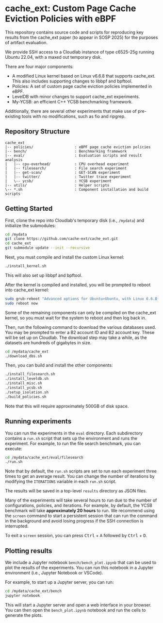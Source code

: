 # cache_ext: Custom Page Cache Eviction Policies with eBPF

This repository contains source code and scripts for reproducing key results
from the cache_ext paper (to appear in SOSP 2025) for the purposes of artifact
evaluation.

We provide SSH access to a Cloudlab instance of type c6525-25g running Ubuntu
22.04, with a maxed out temporary disk.

There are four major components:

- A modified Linux kernel based on Linux v6.6.8 that supports cache_ext. This
  also includes supporting changes to libbpf and bpftool.
- Policies: A set of custom page cache eviction policies implemented in eBPF.
- LevelDB with minor changes to support cache_ext experiments.
- My-YCSB: an efficient C++ YCSB benchmarking framework.

Additionally, there are several other experiments that make use of pre-existing
tools with no modifications, such as fio and ripgrep.

## Repository Structure

```text
cache_ext
|-- policies/                   : eBPF page cache eviction policies
|-- bench/                      : Benchmarking framework
|-- eval/                       : Evaluation scripts and result analysis
|   |-- cpu-overhead/           : CPU overhead experiment
|   |-- filesearch/             : File search experiment
|   |-- get-scan/               : GET-SCAN experiment
|   |-- twitter/                : Twitter trace experiment
|   \-- ycsb/                   : YCSB experiment
|-- utils/                      : Helper scripts
\-- *.sh                        : Component installation and build scripts
```

## Getting Started

First, clone the repo into Cloudlab's temporary disk (i.e., `/mydata`) and
initialize the submodules:

```sh
cd /mydata
git clone https://github.com/cache-ext/cache_ext.git
cd cache_ext
git submodule update --init --recursive
```

Next, you must compile and install the custom Linux kernel:

```sh
./install_kernel.sh
```

This will also set up libbpf and bpftool.

After the kernel is compiled and installed, you will be prompted to reboot into
cache_ext kernel:

```sh
sudo grub-reboot "Advanced options for Ubuntu>Ubuntu, with Linux 6.6.8-cache-ext+"
sudo reboot now
```

Some of the remaining components can only be compiled on the cache_ext kernel,
so you must wait for the system to reboot and then log back in.

Then, run the following command to download the various databases used.
You may be prompted to enter a B2 account ID and B2 account key. These will be
set up on Cloudlab. The download step may take a while, as the datasets are
hundreds of gigabytes in size.

```sh
cd /mydata/cache_ext
./download_dbs.sh
```

Then, you can build and install the other components:

```sh
./install_filesearch.sh
./install_leveldb.sh
./install_misc.sh
./install_ycsb.sh
./setup_isolation.sh
./build_policies.sh
```

Note that this will require approximately 500GB of disk space.

## Running experiments

You can run the experiments in the `eval` directory. Each subdirectory contains
a `run.sh` script that sets up the environment and runs the experiment.
For example, to run the file search benchmark, you can execute:

```sh
cd /mydata/cache_ext/eval/filesearch
./run.sh
```

Note that by default, the `run.sh` scripts are set to run each experiment
three times to get an average result. You can change the number of iterations
by modifying the `ITERATIONS` variable in each `run.sh` script.

The results will be saved in a top-level `results` directory as JSON files.

Many of the experiments will take several hours to run due to the number of
configurations, policies, and iterations. For example, by default, the YCSB
benchmark will take **approximately 20 hours** to run. We recommend using the
`screen` command to start a persistent session that can run the command in the
background and avoid losing progress if the SSH connection is interrupted.

To exit a `screen` session, you can press <kbd>Ctrl</kbd> + <kbd>A</kbd>
followed by <kbd>Ctrl</kbd> + <kbd>D</kbd>.

## Plotting results

We include a Jupyter notebook `bench/bench_plot.ipynb` that can be used to plot
the results of the experiments. You can run this notebook in a Jupyter
environment (i.e., Jupyter Notebook or VSCode).

For example, to start up a Jupyter server, you can run:

```sh
cd /mydata/cache_ext/bench
jupyter notebook
```

This will start a Jupyter server and open a web interface in your browser.
You can then open the `bench_plot.ipynb` notebook and run the cells to generate
the plots.
